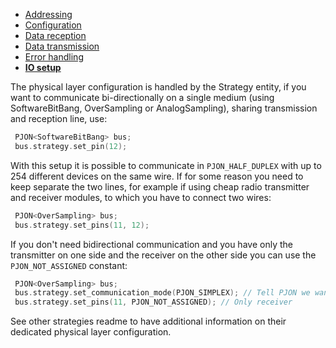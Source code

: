 - [Addressing](https://github.com/gioblu/PJON/tree/6.2/documentation/addressing.md)
- [Configuration](https://github.com/gioblu/PJON/tree/6.2/documentation/configuration.md)
- [Data reception](https://github.com/gioblu/PJON/tree/6.2/documentation/data-reception.md)
- [Data transmission](https://github.com/gioblu/PJON/tree/6.2/documentation/data-transmission.md)
- [Error handling](https://github.com/gioblu/PJON/tree/6.2/documentation/error-handling.md)
- **[IO setup](https://github.com/gioblu/PJON/tree/6.2/documentation/io-setup.md)**

The physical layer configuration is handled by the Strategy entity, if you want to communicate bi-directionally on a single medium (using SoftwareBitBang, OverSampling or AnalogSampling), sharing transmission and reception line, use:
```cpp  
 PJON<SoftwareBitBang> bus;
 bus.strategy.set_pin(12);
```

With this setup it is possible to communicate in `PJON_HALF_DUPLEX` with up to 254 different devices on the same wire.
If for some reason you need to keep separate the two lines, for example if using cheap radio transmitter and receiver modules, to which you have to connect two wires:
```cpp  
 PJON<OverSampling> bus;
 bus.strategy.set_pins(11, 12);
```

If you don't need bidirectional communication and you have only the transmitter on one side and the receiver on the other side you can use the `PJON_NOT_ASSIGNED` constant:
```cpp  
 PJON<OverSampling> bus;
 bus.strategy.set_communication_mode(PJON_SIMPLEX); // Tell PJON we want to operate in simplex mode
 bus.strategy.set_pins(11, PJON_NOT_ASSIGNED); // Only receiver
```

See other strategies readme to have additional information on their dedicated physical layer configuration.
